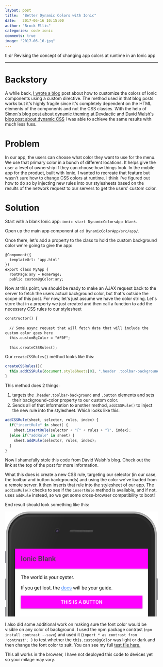 ```yaml
---
layout: post
title:  "Better Dynamic Colors with Ionic"
date:   2017-06-16 10:15:00
author: "Brock Ellis"
categories: code ionic
comments: true
image: "2017-06-16.jpg"
---
```


tl;dr Revising the concept of changing app colors at runtime in an Ionic app

---

# Backstory

A while back, [I wrote a blog](http://thebrockellis.com/2016/11/03/Custom-titlebar-color-in-Ionic2) post about how to customize the colors of Ionic components using a custom directive. The method used in that blog posts works but it's highly fragile since it's completely dependent on the HTML elements of the components and not the CSS classes. With the help of [Simon's blog post about dynamic theming at Devdactic](https://devdactic.com/dynamic-theming-ionic/) and [David Walsh's blog post about dynamic CSS](https://davidwalsh.name/add-rules-stylesheets) I was able to achieve the same results with much less fuss.

# Problem

In our app, the users can choose what color they want to use for the menu. We use that primary color in a bunch of different locations. It helps give the user a level of ownership if they can choose how things look. In the mobile app for the product, built with Ionic, I wanted to recreate that feature but wasn't sure how to change CSS colors at runtime. I think I've figured out how to do so by injecting new rules into our stylesheets based on the results of the network request to our servers to get the users' custom color.

# Solution

Start with a blank Ionic app: `ionic start DynamicColorsApp blank`.

Open up the main app component at `cd DynamicColorApp/src/app/`.

Once there, let's add a property to the class to hold the custom background color we're going to give the app:

```
@Component({
  templateUrl: 'app.html'
})
export class MyApp {
  rootPage:any = HomePage;
  public customBgColor:any;
```

Now at this point, we should be ready to make an AJAX request back to the server to fetch the users actual background color, but that's outside the scope of this post. For now, let's just assume we have the color string. Let's store that in a property we just created and then call a function to add the necessary CSS rules to our stylesheet

```
constructor() {

  // Some async request that will fetch data that will include the custom color goes here
  this.customBgColor = "#F0F";

  this.createCSSRules();
```

Our `createCSSRules()` method looks like this:

```javascript
createCSSRules(){
  this.addCSSRule(document.styleSheets[0], ".header .toolbar-background,  .button", `background-color: ${this.customBgColor}  !important;`, 1);
}
```

This method does 2 things:
1. targets the `.header.toolbar-background` and `.button` elements and sets their background-color property to our custom color.
2. Sends all of that information to another method, `addCSSRule()` to inject the new rule into the stylesheet. Which looks like this:

```javascript
addCSSRule(sheet, selector, rules, index) {
  if("insertRule" in sheet) {
    sheet.insertRule(selector + "{" + rules + "}", index);
  }else if("addRule" in sheet) {
    sheet.addRule(selector, rules, index);
  }
}
```

Now I shamefully stole this code from David Walsh's blog. Check out the link at the top of the post for more information.

What this does is create a new CSS rule, targeting our selector (in our case, the toolbar and button backgrounds) and using the color we've loaded from a remote server. It then inserts that rule into the stylesheet of our app. The `addCssRule()` checks to see if the `insertRule` method is available, and if not, uses `addRule` instead, so we get some cross-browser compatibility to boot!

End result should look something like this:

![dynamic colors](/blog/img/2017-06-16-1.png)

I also did some additional work on making sure the font color would be visible on any color of background. I used the npm package contrast (`npm install contrast --save`) and used it (`import * as contrast from 'contrast';
`) to test whether the `this.customBgColor` was light or dark and then change the font color to suit. You can see my full [test file here.](https://gist.github.com/TheBrockEllis/ebfa3741c07d6d586f02d4a44af608e8)

This all works in the browser, I have not deployed this code to devices yet so your milage may vary.
